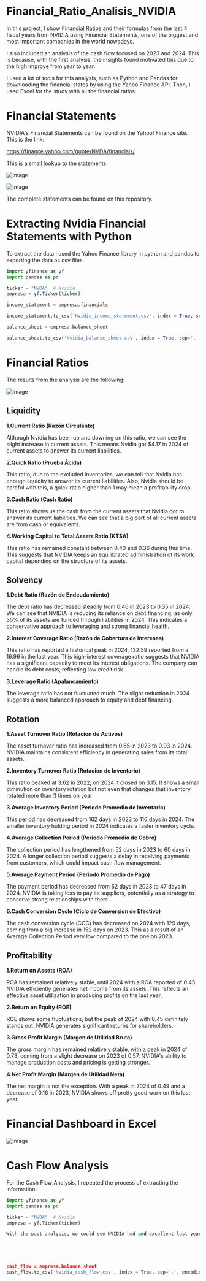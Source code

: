 # Financial_Ratio_Analisis_NVIDIA
In this project, I show Financial Ratios and their formulas from the last 4 fiscal years from NVIDIA using Financial Statements, one of the biggest and most important companies in the world nowadays. 

I also included an analysis of the cash flow focused on 2023 and 2024. This is because, with the first analysis, the insights found motivated this due to the high improve from year to year.

I used a lot of tools for this analysis, such as Python and Pandas for downloading the financial states by using the Yahoo Finance API. Then, I used Excel for the study with all the financial ratios.

# Financial Statements

NVIDIA's Financial Statements can be found on the Yahoo! Finance site. This is the link:

https://finance.yahoo.com/quote/NVDA/financials/

This is a small lookup to the statements:

![image](https://github.com/user-attachments/assets/0913f79a-efdb-4688-bf87-8336c333f20c)

![image](https://github.com/user-attachments/assets/59651c18-74fe-4cc8-91cf-6f997a7f5190)

The complete statements can be found on this repository.

# Extracting Nvidia Financial Statements with Python
To extract the data i used the Yahoo Finance library in python and pandas to exporting the data as csv files.
```python
import yfinance as yf
import pandas as pd

ticker = "NVDA"  # Nvidia
empresa = yf.Ticker(ticker)

income_statement = empresa.financials

income_statement.to_csv('Nvidia_income_statement.csv', index = True, sep=',', encoding='utf-8', header=True)

balance_sheet = empresa.balance_sheet

balance_sheet.to_csv('Nvidia_balance_sheet.csv', index = True, sep=',', encoding='utf-8', header=True)
```

# Financial Ratios
The results from the analysis are the following:

![image](https://github.com/user-attachments/assets/15c45acf-ce9c-4901-b19f-f5835f780361)


## **Liquidity**

**1.Current Ratio (Razón Circulante)**

Although Nvidia has been up and downing on this ratio, we can see the slight increase in current assets. This means Nvidia got $4.17 in 2024 of current assets to answer its current liabilities. 

**2.Quick Ratio (Prueba Ácida)**

This ratio, due to the excluded inventories, we can tell that Nvidia has enough liquidity to answer its current liabilities. Also, Nvidia should be careful with this, a quick ratio higher than 1  may mean a profitability drop.

**3.Cash Ratio (Cash Ratio)**

This ratio shows us the cash from the current assets that Nvidia got to answer its current liabilities. We can see that a big part of all current assets are from cash or equivalents.

**4.Working Capital to Total Assets Ratio (KTSA)**

This ratio has remained constant between 0.40 and 0.36 during this time. This suggests that NVIDIA keeps an equilibrated administration of its work capital depending on the structure of its assets.

## **Solvency**

**1.Debt Ratio (Razón de Endeudamiento)**

The debt ratio has decreased steadily from 0.46 in 2023 to 0.35 in 2024. We can see that NVIDIA is reducing its reliance on debt financing, as only 35% of its assets are funded through liabilities in 2024. This indicates a conservative approach to leveraging and strong financial health.

**2.Interest Coverage Ratio (Razón de Cobertura de Intereses)**

This ratio has reported a historical peak in 2024, 132.59 reported from a 16.96 in the last year. This high-interest coverage ratio suggests that NVIDIA has a significant capacity to meet its interest obligations. The company can handle its debt costs, reflecting low credit risk.

**3.Leverage Ratio (Apalancamiento)**

The leverage ratio has not fluctuated much. The slight reduction in 2024 suggests a more balanced approach to equity and debt financing.

## **Rotation**

**1.Asset Turnover Ratio (Rotacion de Activos)**

The asset turnover ratio has increased from 0.65 in 2023 to 0.93 in 2024. NVIDIA maintains consistent efficiency in generating sales from its total assets.

**2.Inventory Turnover Ratio (Rotacion de Inventario)**

This ratio peaked at 3.62 in 2022, on 2024 it closed on 3.15. It shows a small diminution on inventory rotation but not even that changes that inventory rotated more than 3 times on  year

**3.Average Inventory Period (Periodo Promedio de Inventario)**

This period has decreased from 162 days in 2023 to 116 days in 2024. The smaller inventory holding period in 2024 indicates a faster inventory cycle.

**4.Average Collection Period (Periodo Promedio de Cobro)**

The collection period has lengthened from 52 days in 2023 to 60 days in 2024. A longer collection period suggests a delay in receiving payments from customers, which could impact cash flow management.

**5.Average Payment Period (Periodo Promedio de Pago)**

The payment period has decreased from 62 days in 2023 to 47 days in 2024. NVIDIA is taking less to pay its suppliers, potentially as a strategy to conserve strong relationships with them.

**6.Cash Conversion Cycle (Ciclo de Conversion de Efectivo)**

The cash conversion cycle (CCC) has decreased on 2024 with 129 days, coming from a big increase in 152 days on 2023. This as a result of an Average Collection Period very low compared to the one on 2023.

## **Profitability**

**1.Return on Assets (ROA)**

ROA has remained relatively stable, until 2024 with a ROA reported of 0.45. NVIDIA efficiently generates net income from its assets. This reflects an effective asset utilization in producing profits on the last year.

**2.Return on Equity (ROE)**

ROE shows some fluctuations, but the peak of 2024 with 0.45 definitely stands out. NVIDIA generates significant returns for shareholders.

**3.Gross Profit Margin (Margen de Utilidad Bruta)**

The gross margin has remained relatively stable, with a peak in 2024 of 0.73, coming from a slight decrease on 2023 of 0.57. NVIDIA's ability to manage production costs and pricing is getting stronger.

**4.Net Profit Margin (Margen de Utilidad Neta)**

The net margin is not the exception. With a peak in 2024 of 0.49 and a decrease of 0.16 in 2023, NVIDIA shows off pretty good work on this last year.


# Financial Dashboard in Excel

![image](https://github.com/user-attachments/assets/4ba2b5c5-d874-4429-872d-4c480c4ffb29)

# Cash Flow Analysis

For the Cash Flow Analysis, I repeated the process of extracting the information:

```python
import yfinance as yf
import pandas as pd

ticker = "NVDA"  # Nvidia
empresa = yf.Ticker(ticker)

With the past analysis, we could see NVIDIA had and excellent last year. The reported 2024 was presumably better than 2023. The analysis will be focused on these 2 years, in order to see the management of the money in this last 2 years' scenario.





cash_flow = empresa.balance_sheet
cash_flow.to_csv('Nvidia_cash_flow.csv', index = True, sep=',', encoding='utf-8', header=True)
```

